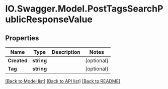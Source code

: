 # IO.Swagger.Model.PostTagsSearchPublicResponseValue
## Properties

Name | Type | Description | Notes
------------ | ------------- | ------------- | -------------
**Created** | **string** |  | [optional] 
**Tag** | **string** |  | [optional] 

[[Back to Model list]](../README.md#documentation-for-models) [[Back to API list]](../README.md#documentation-for-api-endpoints) [[Back to README]](../README.md)

